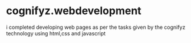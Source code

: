 # cognifyz.webdevelopment
i completed developing web pages as per the tasks given by the cognifyz technology  using  html,css and javascript
